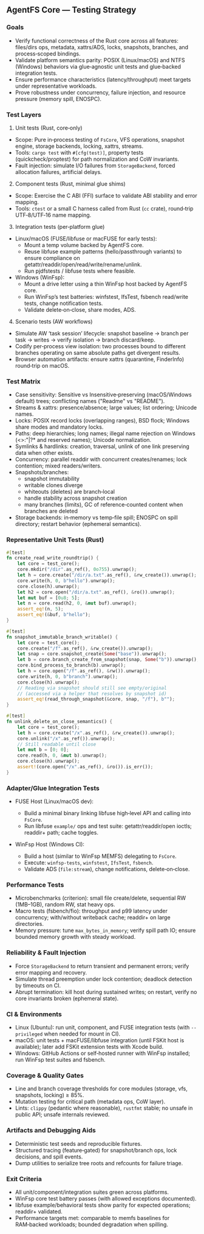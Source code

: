 ## AgentFS Core — Testing Strategy

### Goals

- Verify functional correctness of the Rust core across all features: files/dirs ops, metadata, xattrs/ADS, locks, snapshots, branches, and process‑scoped bindings.
- Validate platform semantics parity: POSIX (Linux/macOS) and NTFS (Windows) behaviors via glue‑agnostic unit tests and glue‑backed integration tests.
- Ensure performance characteristics (latency/throughput) meet targets under representative workloads.
- Prove robustness under concurrency, failure injection, and resource pressure (memory spill, ENOSPC).

### Test Layers

1. Unit tests (Rust, core‑only)

- Scope: Pure in‑process testing of `FsCore`, VFS operations, snapshot engine, storage backends, locking, xattrs, streams.
- Tools: `cargo test` with `#[cfg(test)]`, property tests (quickcheck/proptest) for path normalization and CoW invariants.
- Fault injection: simulate I/O failures from `StorageBackend`, forced allocation failures, artificial delays.

2. Component tests (Rust, minimal glue shims)

- Scope: Exercise the C ABI (FFI) surface to validate ABI stability and error mapping.
- Tools: `ctest` or a small C harness called from Rust (`cc` crate), round‑trip UTF‑8/UTF‑16 name mapping.

3. Integration tests (per‑platform glue)

- Linux/macOS (FUSE/libfuse or macFUSE for early tests):
  - Mount a temp volume backed by AgentFS core.
  - Reuse libfuse example patterns (hello/passthrough variants) to ensure compliance on getattr/readdir/open/read/write/rename/unlink.
  - Run pjdfstests / libfuse tests where feasible.
- Windows (WinFsp):
  - Mount a drive letter using a thin WinFsp host backed by AgentFS core.
  - Run WinFsp’s test batteries: winfstest, IfsTest, fsbench read/write tests, change notification tests.
  - Validate delete‑on‑close, share modes, ADS.

4. Scenario tests (AW workflows)

- Simulate AW ‘task session’ lifecycle: snapshot baseline → branch per task → writes → verify isolation → branch discard/keep.
- Codify per‑process view isolation: two processes bound to different branches operating on same absolute paths get divergent results.
- Browser automation artifacts: ensure xattrs (quarantine, FinderInfo) round‑trip on macOS.

### Test Matrix

- Case sensitivity: Sensitive vs Insensitive‑preserving (macOS/Windows default) trees; conflicting names ("Readme" vs "README").
- Streams & xattrs: presence/absence; large values; list ordering; Unicode names.
- Locks: POSIX record locks (overlapping ranges), BSD flock; Windows share modes and mandatory locks.
- Paths: deep hierarchies; long names; illegal name rejection on Windows (<>:"|?\* and reserved names); Unicode normalization.
- Symlinks & hardlinks: creation, traversal, unlink of one link preserving data when other exists.
- Concurrency: parallel readdir with concurrent creates/renames; lock contention; mixed readers/writers.
- Snapshots/branches:
  - snapshot immutability
  - writable clones diverge
  - whiteouts (deletes) are branch‑local
  - handle stability across snapshot creation
  - many branches (limits), GC of reference‑counted content when branches are deleted
- Storage backends: in‑memory vs temp‑file spill; ENOSPC on spill directory; restart behavior (ephemeral semantics).

### Representative Unit Tests (Rust)

```rust
#[test]
fn create_read_write_roundtrip() {
    let core = test_core();
    core.mkdir("/dir".as_ref(), 0o755).unwrap();
    let h = core.create("/dir/a.txt".as_ref(), &rw_create()).unwrap();
    core.write(h, 0, b"hello").unwrap();
    core.close(h).unwrap();
    let h2 = core.open("/dir/a.txt".as_ref(), &ro()).unwrap();
    let mut buf = [0u8; 5];
    let n = core.read(h2, 0, &mut buf).unwrap();
    assert_eq!(n, 5);
    assert_eq!(&buf, b"hello");
}

#[test]
fn snapshot_immutable_branch_writable() {
    let core = test_core();
    core.create("/f".as_ref(), &rw_create()).unwrap();
    let snap = core.snapshot_create(Some("base")).unwrap();
    let b = core.branch_create_from_snapshot(snap, Some("b")).unwrap();
    core.bind_process_to_branch(b).unwrap();
    let h = core.open("/f".as_ref(), &rw()).unwrap();
    core.write(h, 0, b"branch").unwrap();
    core.close(h).unwrap();
    // Reading via snapshot should still see empty/original
    // (accessed via a helper that resolves by snapshot id)
    assert_eq!(read_through_snapshot(&core, snap, "/f"), b"");
}

#[test]
fn unlink_delete_on_close_semantics() {
    let core = test_core();
    let h = core.create("/x".as_ref(), &rw_create()).unwrap();
    core.unlink("/x".as_ref()).unwrap();
    // Still readable until close
    let mut b = [0; 0];
    core.read(h, 0, &mut b).unwrap();
    core.close(h).unwrap();
    assert!(core.open("/x".as_ref(), &ro()).is_err());
}
```

### Adapter/Glue Integration Tests

- FUSE Host (Linux/macOS dev):
  - Build a minimal binary linking libfuse high‑level API and calling into `FsCore`.
  - Run libfuse `example/` ops and test suite: getattr/readdir/open ioctls; readdir+ path; cache toggles.

- WinFsp Host (Windows CI):
  - Build a host (similar to WinFsp MEMFS) delegating to `FsCore`.
  - Execute: `winfsp-tests`, `winfstest`, `IfsTest`, `fsbench`.
  - Validate ADS (`file:stream`), change notifications, delete‑on‑close.

### Performance Tests

- Microbenchmarks (criterion): small file create/delete, sequential RW (1MB–1GB), random RW, stat heavy ops.
- Macro tests (fsbench/fio): throughput and p99 latency under concurrency; with/without writeback cache; readdir+ on large directories.
- Memory pressure: tune `max_bytes_in_memory`; verify spill path IO; ensure bounded memory growth with steady workload.

### Reliability & Fault Injection

- Force `StorageBackend` to return transient and permanent errors; verify error mapping and recovery.
- Simulate thread preemption under lock contention; deadlock detection by timeouts on CI.
- Abrupt termination: kill host during sustained writes; on restart, verify no core invariants broken (ephemeral state).

### CI & Environments

- Linux (Ubuntu): run unit, component, and FUSE integration tests (with `--privileged` when needed for mount in CI).
- macOS: unit tests + macFUSE/libfuse integration (until FSKit host is available); later add FSKit extension tests with Xcode build.
- Windows: GitHub Actions or self‑hosted runner with WinFsp installed; run WinFsp test suites and fsbench.

### Coverage & Quality Gates

- Line and branch coverage thresholds for core modules (storage, vfs, snapshots, locking) ≥ 85%.
- Mutation testing for critical path (metadata ops, CoW layer).
- Lints: `clippy` (pedantic where reasonable), `rustfmt` stable; no unsafe in public API; unsafe internals reviewed.

### Artifacts and Debugging Aids

- Deterministic test seeds and reproducible fixtures.
- Structured tracing (feature‑gated) for snapshot/branch ops, lock decisions, and spill events.
- Dump utilities to serialize tree roots and refcounts for failure triage.

### Exit Criteria

- All unit/component/integration suites green across platforms.
- WinFsp core test battery passes (with allowed exceptions documented).
- libfuse example/behavioral tests show parity for expected operations; readdir+ validated.
- Performance targets met: comparable to memfs baselines for RAM‑backed workloads; bounded degradation when spilling.
